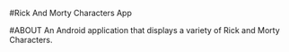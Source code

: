 #Rick And Morty Characters App

#ABOUT
An Android application that displays a variety of Rick and Morty Characters.




